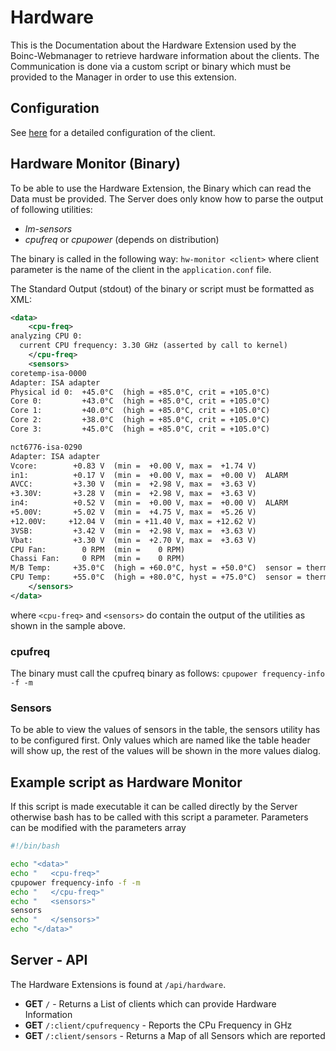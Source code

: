 Hardware
========
This is the Documentation about the Hardware Extension used by the Boinc-Webmanager to retrieve 
hardware information about the clients. The Communication is done via a custom script or binary
which must be provided to the Manager in order to use this extension.

## Configuration
See [here](../configuration/conf/hardware.conf) for a detailed configuration of the client.

## Hardware Monitor (Binary)
To be able to use the Hardware Extension, the Binary which can read
the Data must be provided. The Server does only know how to parse the
output of following utilities: 
   * *lm-sensors*
   * *cpufreq* or *cpupower* (depends on distribution)

The binary is called in the following way: `hw-monitor <client>` where 
client parameter is the name of the client in the `application.conf` file.

The Standard Output (stdout) of the binary or script must be formatted as XML:
````xml
<data>
    <cpu-freq>
analyzing CPU 0:
  current CPU frequency: 3.30 GHz (asserted by call to kernel)
    </cpu-freq>
    <sensors>
coretemp-isa-0000
Adapter: ISA adapter
Physical id 0:  +45.0°C  (high = +85.0°C, crit = +105.0°C)
Core 0:         +43.0°C  (high = +85.0°C, crit = +105.0°C)
Core 1:         +40.0°C  (high = +85.0°C, crit = +105.0°C)
Core 2:         +38.0°C  (high = +85.0°C, crit = +105.0°C)
Core 3:         +45.0°C  (high = +85.0°C, crit = +105.0°C)

nct6776-isa-0290
Adapter: ISA adapter
Vcore:        +0.83 V  (min =  +0.00 V, max =  +1.74 V)
in1:          +0.17 V  (min =  +0.00 V, max =  +0.00 V)  ALARM
AVCC:         +3.30 V  (min =  +2.98 V, max =  +3.63 V)
+3.30V:       +3.28 V  (min =  +2.98 V, max =  +3.63 V)
in4:          +0.52 V  (min =  +0.00 V, max =  +0.00 V)  ALARM
+5.00V:       +5.02 V  (min =  +4.75 V, max =  +5.26 V)
+12.00V:     +12.04 V  (min = +11.40 V, max = +12.62 V)
3VSB:         +3.42 V  (min =  +2.98 V, max =  +3.63 V)
Vbat:         +3.30 V  (min =  +2.70 V, max =  +3.63 V)
CPU Fan:        0 RPM  (min =    0 RPM)
Chassi Fan:     0 RPM  (min =    0 RPM)
M/B Temp:     +35.0°C  (high = +60.0°C, hyst = +50.0°C)  sensor = thermistor
CPU Temp:     +55.0°C  (high = +80.0°C, hyst = +75.0°C)  sensor = thermistor
    </sensors>
</data>
````
where `<cpu-freq>` and `<sensors>` do contain the output of the utilities as shown in the sample above.

### cpufreq
The binary must call the cpufreq binary as follows: `cpupower frequency-info -f -m` 

### Sensors
To be able to view the values of sensors in the table, the sensors utility has to be
configured first. Only values which are named like the table header will show up, the 
rest of the values will be shown in the more values dialog.

## Example script as Hardware Monitor
If this script is made executable it can be called directly by the Server otherwise bash has to 
be called with this script a parameter. Parameters can be modified with the parameters array
```bash
#!/bin/bash

echo "<data>"
echo "   <cpu-freq>"
cpupower frequency-info -f -m
echo "   </cpu-freq>"
echo "   <sensors>"
sensors
echo "   </sensors>"
echo "</data>"

```



## Server - API
The Hardware Extensions is found at `/api/hardware`.
* **GET** `/` - Returns a List of clients which can provide Hardware Information
* **GET** `/:client/cpufrequency` - Reports the CPu Frequency in GHz
* **GET** `/:client/sensors` - Returns a Map of all Sensors which are reported